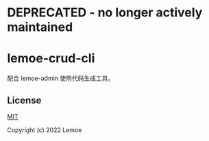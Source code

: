 DEPRECATED - no longer actively maintained
==========================================

# lemoe-crud-cli

配合 lemoe-admin 使用代码生成工具。

## License

[MIT](https://opensource.org/licenses/MIT)

Copyright (c) 2022 Lemoe
